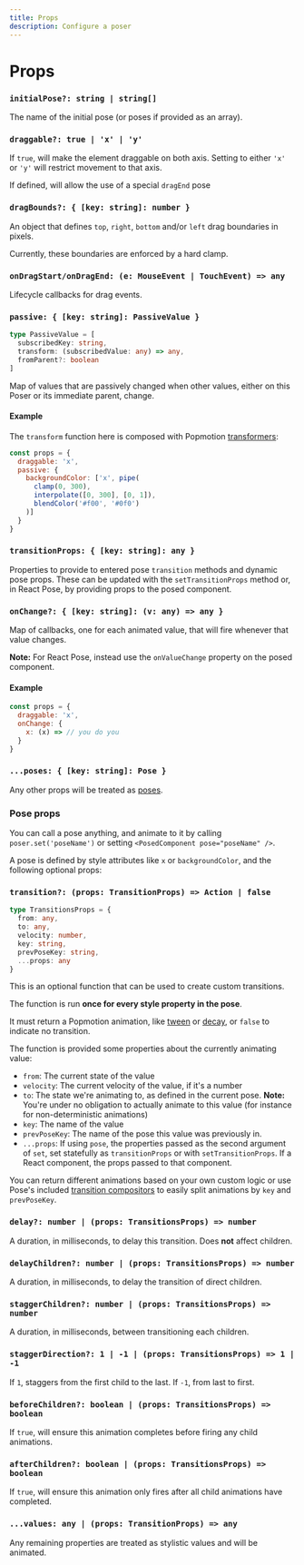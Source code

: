 ```yaml
---
title: Props
description: Configure a poser
---
```


# Props

### `initialPose?: string | string[]`

The name of the initial pose (or poses if provided as an array).

### `draggable?: true | 'x' | 'y'`

If `true`, will make the element draggable on both axis. Setting to either `'x'` or `'y'` will restrict movement to that axis.

If defined, will allow the use of a special `dragEnd` pose

### `dragBounds?: { [key: string]: number }`

An object that defines `top`, `right`, `bottom` and/or `left` drag boundaries in pixels.

Currently, these boundaries are enforced by a hard clamp.

### `onDragStart/onDragEnd: (e: MouseEvent | TouchEvent) => any`

Lifecycle callbacks for drag events.

### `passive: { [key: string]: PassiveValue }`

```typescript
type PassiveValue = [
  subscribedKey: string,
  transform: (subscribedValue: any) => any,
  fromParent?: boolean
]
```

Map of values that are passively changed when other values, either on this Poser or its immediate parent, change.

#### Example

The `transform` function here is composed with Popmotion [transformers](/api/transformers):

```javascript
const props = {
  draggable: 'x',
  passive: {
    backgroundColor: ['x', pipe(
      clamp(0, 300),
      interpolate([0, 300], [0, 1]),
      blendColor('#f00', '#0f0')
    )]
  }
}
```

### `transitionProps: { [key: string]: any }`

Properties to provide to entered pose `transition` methods and dynamic pose props. These can be updated with the `setTransitionProps` method or, in React Pose, by providing props to the posed component.

### `onChange?: { [key: string]: (v: any) => any }`

Map of callbacks, one for each animated value, that will fire whenever that value changes.

**Note:** For React Pose, instead use the `onValueChange` property on the posed component.

#### Example

```javascript
const props = {
  draggable: 'x',
  onChange: {
    x: (x) => // you do you 
  }
}
```

### `...poses: { [key: string]: Pose }`

Any other props will be treated as [poses](#pose-props).

### Pose props

You can call a pose anything, and animate to it by calling `poser.set('poseName')` or setting `<PosedComponent pose="poseName" />`.

A pose is defined by style attributes like `x` or `backgroundColor`, and the following optional props:

### `transition?: (props: TransitionProps) => Action | false`

```typescript
type TransitionsProps = {
  from: any,
  to: any,
  velocity: number,
  key: string,
  prevPoseKey: string,
  ...props: any
}
```

This is an optional function that can be used to create custom transitions.

The function is run **once for every style property in the pose**.

It must return a Popmotion animation, like [tween](/api/tween) or [decay](/api/decay), or `false` to indicate no transition.

The function is provided some properties about the currently animating value:

- `from`: The current state of the value
- `velocity`: The current velocity of the value, if it's a number
- `to`: The state we're animating to, as defined in the current pose. **Note:** You're under no obligation to actually animate to this value (for instance for non-deterministic animations)
- `key`: The name of the value
- `prevPoseKey`: The name of the pose this value was previously in.
- `...props`: If using `pose`, the properties passed as the second argument of `set`, set statefully as `transitionProps` or with `setTransitionProps`. If a React component, the props passed to that component.

You can return different animations based on your own custom logic or use Pose's included [transition compositors](/pose/api/transition-compositors) to easily split animations by `key` and `prevPoseKey`.

### `delay?: number | (props: TransitionsProps) => number`

A duration, in milliseconds, to delay this transition. Does **not** affect children.

### `delayChildren?: number | (props: TransitionsProps) => number`

A duration, in milliseconds, to delay the transition of direct children.

### `staggerChildren?: number | (props: TransitionsProps) => number`

A duration, in milliseconds, between transitioning each children.

### `staggerDirection?: 1 | -1 | (props: TransitionsProps) => 1 | -1`

If `1`, staggers from the first child to the last. If `-1`, from last to first.

### `beforeChildren?: boolean | (props: TransitionsProps) => boolean`

If `true`, will ensure this animation completes before firing any child animations.

### `afterChildren?: boolean | (props: TransitionsProps) => boolean`

If `true`, will ensure this animation only fires after all child animations have completed.

### `...values: any | (props: TransitionProps) => any`

Any remaining properties are treated as stylistic values and will be animated.
